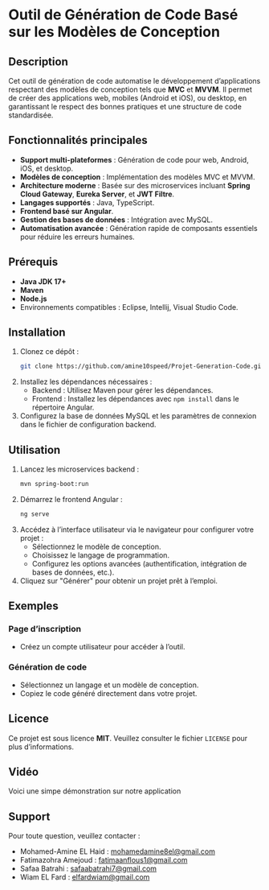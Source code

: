 # Outil de Génération de Code Basé sur les Modèles de Conception

## Description
Cet outil de génération de code automatise le développement d’applications respectant des modèles de conception tels que **MVC** et **MVVM**. Il permet de créer des applications web, mobiles (Android et iOS), ou desktop, en garantissant le respect des bonnes pratiques et une structure de code standardisée.

## Fonctionnalités principales
- **Support multi-plateformes** : Génération de code pour web, Android, iOS, et desktop.
- **Modèles de conception** : Implémentation des modèles MVC et MVVM.
- **Architecture moderne** : Basée sur des microservices incluant **Spring Cloud Gateway**, **Eureka Server**, et **JWT Filtre**.
- **Langages supportés** : Java, TypeScript.
- **Frontend basé sur Angular**.
- **Gestion des bases de données** : Intégration avec MySQL.
- **Automatisation avancée** : Génération rapide de composants essentiels pour réduire les erreurs humaines.

## Prérequis
- **Java JDK 17+**
- **Maven**
- **Node.js**
- Environnements compatibles : Eclipse, Intellij, Visual Studio Code.

## Installation
1. Clonez ce dépôt :
   ```bash
   git clone https://github.com/amine10speed/Projet-Generation-Code.git
   ```
2. Installez les dépendances nécessaires :
   - Backend : Utilisez Maven pour gérer les dépendances.
   - Frontend : Installez les dépendances avec `npm install` dans le répertoire Angular.
3. Configurez la base de données MySQL et les paramètres de connexion dans le fichier de configuration backend.

## Utilisation
1. Lancez les microservices backend :
   ```bash
   mvn spring-boot:run
   ```
2. Démarrez le frontend Angular :
   ```bash
   ng serve
   ```
3. Accédez à l’interface utilisateur via le navigateur pour configurer votre projet :
   - Sélectionnez le modèle de conception.
   - Choisissez le langage de programmation.
   - Configurez les options avancées (authentification, intégration de bases de données, etc.).
4. Cliquez sur "Générer" pour obtenir un projet prêt à l’emploi.

## Exemples
### Page d’inscription
- Créez un compte utilisateur pour accéder à l’outil.

### Génération de code
- Sélectionnez un langage et un modèle de conception.
- Copiez le code généré directement dans votre projet.


## Licence
Ce projet est sous licence **MIT**. Veuillez consulter le fichier `LICENSE` pour plus d’informations.

## Vidéo
Voici une simpe démonstration sur notre application

## Support
Pour toute question, veuillez contacter : 
- Mohamed-Amine EL Haid : [mohamedamine8el@gmail.com](mailto:mohamedamine8el@gmail.com)
- Fatimazohra Amejoud : [fatimaanflous1@gmail.com](mailto:fatimaanflous1@gmail.com)
- Safaa Batrahi : [safaabatrahi7@gmail.com](mailto:safaabatrahi7@gmail.com)
- Wiam EL Fard : [elfardwiam@gmail.com](mailto:elfardwiam@gmail.com)

